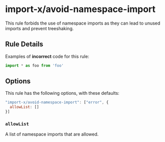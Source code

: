 # import-x/avoid-namespace-import

This rule forbids the use of namespace imports as they can lead to unused imports and prevent treeshaking.

## Rule Details

Examples of **incorrect** code for this rule:

```js
import * as foo from 'foo'
```

## Options

This rule has the following options, with these defaults:

```js
"import-x/avoid-namespace-import": ["error", {
  allowList: []
}]
```

### `allowList`

A list of namespace imports that are allowed.
